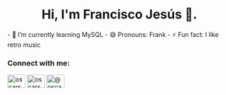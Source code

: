 <div align="center">
  <h1>Hi, I'm Francisco Jesús 👋.</h1>
</div>
<p>
- 🌱 I’m currently learning MySQL
- 😄 Pronouns: Frank
- ⚡ Fun fact: I like retro music
</p>

<h3 align="left">Connect with me:</h3>
<p align="left">
<a href="https://https://twitter.com/FrankSC6482" target="blank"><img align="center" src="https://raw.githubusercontent.com/rahuldkjain/github-profile-readme-generator/master/src/images/icons/Social/twitter.svg" alt="oscarsa345" height="30" width="40" /></a>
<a href="https://linkedin.com/in/francisco-sono-820a6526a/" target="blank"><img align="center" src="https://raw.githubusercontent.com/rahuldkjain/github-profile-readme-generator/master/src/images/icons/Social/linked-in-alt.svg" alt="oscarsa45" height="30" width="40" /></a>
<a href="https://medium.com/@5784_99824" target="blank"><img align="center" src="https://raw.githubusercontent.com/rahuldkjain/github-profile-readme-generator/master/src/images/icons/Social/medium.svg" alt="@oscarsa3" height="30" width="40" /></a>
</p>

